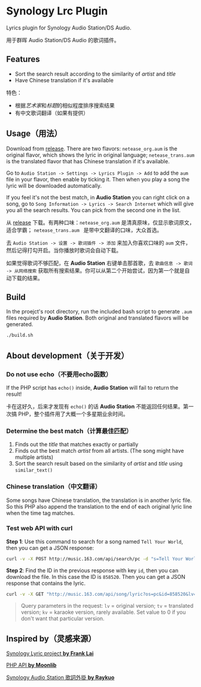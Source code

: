 # Synology Lrc Plugin
Lyrics plugin for Synology Audio Station/DS Audio.

用于群晖 Audio Station/DS Audio 的歌词插件。

## Features

- Sort the search result according to the similarity of *artist* and *title*
- Have Chinese translation if it's available

特色：

- 根据*艺术家*和*标题*的相似程度排序搜索结果
- 有中文歌词翻译（如果有提供）

## Usage（用法）

Download from [release](https://github.com/LudySu/Synology-LrcPlugin/releases). There are two flavors: `netease_org.aum` is the original flavor, which shows the lyric in original language; `netease_trans.aum` is the translated flavor that has Chinese translation if it's available.

Go to `Audio Station -> Settings -> Lyrics Plugin -> Add` to add the `aum` file in your flavor, then enable by ticking it. Then when you play a song the lyric will be downloaded automatically.

If you feel it's not the best match, in **Audio Station** you can right click on a song, go to `Song Information -> Lyrics -> Search Internet` which will give you all the search results. You can pick from the second one in the list.

从 [release](https://github.com/LudySu/Synology-LrcPlugin/releases) 下载。有两种口味：`netease_org.aum` 是清真原味，仅显示歌词原文，适合学霸； `netease_trans.aum ` 是带中文翻译的口味，大众首选。

去 `Audio Station -> 设置 -> 歌词插件 -> 添加` 来加入你喜欢口味的 `aum` 文件，然后记得打勾开启。当你播放时歌词会自动下载。

如果觉得歌词不够匹配，在 **Audio Station** 右键单击那首歌，去 `歌曲信息 -> 歌词 -> 从网络搜索` 获取所有搜索结果。你可以从第二个开始尝试，因为第一个就是自动下载的结果。

## Build

In the proejct's root directory, run the included bash script to generate `.aum` files required by **Audio Station**. Both original and translated flavors will be generated.

```bash
./build.sh
```

## About development（关于开发）

### Do not use echo（不要用echo函数）

If the PHP script has `echo()` inside, **Audio Station** will fail to return the result!

卡在这好久，后来才发现有 `echo()` 的话 **Audio Station** 不能返回任何结果。第一次搞 PHP，整个插件用了大概一个多星期业余时间。

### Determine the best match（计算最佳匹配）

1. Finds out the *title* that matches exactly or partially
2. Finds out the best match *artist* from all artists. (The song might have multiple artists)
3. Sort the search result based on the similarity of *artist* and *title* using `similar_text()`

### Chinese translation（中文翻译）

Some songs have Chinese translation, the translation is in another lyric file. So this PHP also append the translation to the end of each original lyric line when the time tag matches.

### Test web API with curl

**Step 1**: Use this command to search for a song named `Tell Your World`, then you can get a JSON response:

```bash
curl -v -X POST http://music.163.com/api/search/pc -d "s=Tell Your World&type=1"
```

**Step 2**: Find the ID in the previous response with key `id`, then you can download the file. In this case the ID is `858520`. Then you can get a JSON response that contains the lyric.

```bash
curl -v -X GET "http://music.163.com/api/song/lyric?os=pc&id=858520&lv=-1&kv=0&tv=-1"
```

> Query parameters in the request: `lv` = original version; `tv` = translated version; `kv` = karaoke version, rarely available. Set value to 0 if you don't want that particular version.

## Inspired by（灵感来源）
[Synology Lyric project **by Frank Lai**](https://bitbucket.org/franklai/synologylyric)

[PHP API **by Moonlib**](http://moonlib.com/606.html)

[Synology Audio Station 歌詞外掛 **by Raykuo**](https://blog.ladsai.com/synology-audiostation-%E6%AD%8C%E8%A9%9E%E5%A4%96%E6%8E%9B-2.html)
